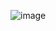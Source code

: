 ![image](https://user-images.githubusercontent.com/79600536/139142061-a72c761d-1cf7-49c8-abca-2275d27ae795.png)
